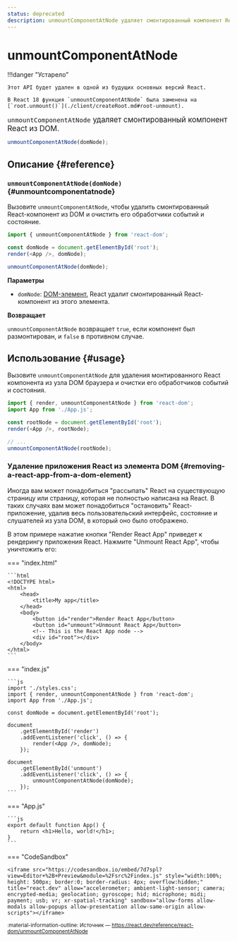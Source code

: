 ```yaml
---
status: deprecated
description: unmountComponentAtNode удаляет смонтированный компонент React из DOM
---
```


# unmountComponentAtNode

!!!danger "Устарело"

    Этот API будет удален в одной из будущих основных версий React.

    В React 18 функция `unmountComponentAtNode` была заменена на [`root.unmount()`](./client/createRoot.md#root-unmount).

<big>`unmountComponentAtNode` удаляет смонтированный компонент React из DOM.</big>

```js
unmountComponentAtNode(domNode);
```

## Описание {#reference}

### `unmountComponentAtNode(domNode)` {#unmountcomponentatnode}

Вызовите `unmountComponentAtNode`, чтобы удалить смонтированный React-компонент из DOM и очистить его обработчики событий и состояние.

```js
import { unmountComponentAtNode } from 'react-dom';

const domNode = document.getElementById('root');
render(<App />, domNode);

unmountComponentAtNode(domNode);
```

**Параметры**

-   `domNode`: [DOM-элемент.](https://developer.mozilla.org/docs/Web/API/Element) React удалит смонтированный React-компонент из этого элемента.

**Возвращает**

`unmountComponentAtNode` возвращает `true`, если компонент был размонтирован, и `false` в противном случае.

## Использование {#usage}

Вызовите `unmountComponentAtNode` для удаления монтированного React компонента из узла DOM браузера и очистки его обработчиков событий и состояния.

```js
import { render, unmountComponentAtNode } from 'react-dom';
import App from './App.js';

const rootNode = document.getElementById('root');
render(<App />, rootNode);

// ...
unmountComponentAtNode(rootNode);
```

### Удаление приложения React из элемента DOM {#removing-a-react-app-from-a-dom-element}

Иногда вам может понадобиться "рассыпать" React на существующую страницу или страницу, которая не полностью написана на React. В таких случаях вам может понадобиться "остановить" React-приложение, удалив весь пользовательский интерфейс, состояние и слушателей из узла DOM, в который оно было отображено.

В этом примере нажатие кнопки "Render React App" приведет к рендерингу приложения React. Нажмите "Unmount React App", чтобы уничтожить его:

=== "index.html"

    ```html
    <!DOCTYPE html>
    <html>
    	<head>
    		<title>My app</title>
    	</head>
    	<body>
    		<button id="render">Render React App</button>
    		<button id="unmount">Unmount React App</button>
    		<!-- This is the React App node -->
    		<div id="root"></div>
    	</body>
    </html>
    ```

=== "index.js"

    ```js
    import './styles.css';
    import { render, unmountComponentAtNode } from 'react-dom';
    import App from './App.js';

    const domNode = document.getElementById('root');

    document
    	.getElementById('render')
    	.addEventListener('click', () => {
    		render(<App />, domNode);
    	});

    document
    	.getElementById('unmount')
    	.addEventListener('click', () => {
    		unmountComponentAtNode(domNode);
    	});
    ```

=== "App.js"

    ```js
    export default function App() {
    	return <h1>Hello, world!</h1>;
    }
    ```

=== "CodeSandbox"

    <iframe src="https://codesandbox.io/embed/7d7spl?view=Editor+%2B+Preview&module=%2Fsrc%2Findex.js" style="width:100%; height: 500px; border:0; border-radius: 4px; overflow:hidden;" title="react.dev" allow="accelerometer; ambient-light-sensor; camera; encrypted-media; geolocation; gyroscope; hid; microphone; midi; payment; usb; vr; xr-spatial-tracking" sandbox="allow-forms allow-modals allow-popups allow-presentation allow-same-origin allow-scripts"></iframe>

<small>:material-information-outline: Источник &mdash; <https://react.dev/reference/react-dom/unmountComponentAtNode></small>
